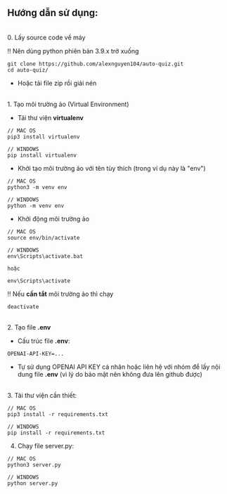 Hướng dẫn sử dụng:
-----
<br/>
0. Lấy source code về máy

‼ Nên dùng python phiên bản 3.9.x trở xuống

```
git clone https://github.com/alexnguyen104/auto-quiz.git
cd auto-quiz/
```
- Hoặc tải file zip rồi giải nén
<br/>
1. Tạo môi trường ảo (Virtual Environment)

- Tải thư viện <b>virtualenv</b>

```
// MAC OS
pip3 install virtualenv

// WINDOWS
pip install virtualenv
```

- Khởi tạo môi trường ảo với tên tùy thích (trong ví dụ này là "env")
```
// MAC OS
python3 -m venv env

// WINDOWS
python -m venv env
```
- Khởi động môi trường ảo
```
// MAC OS
source env/bin/activate

// WINDOWS
env\Scripts\activate.bat

hoặc

env\Scripts\activate
```
‼ Nếu <b>cần tắt</b> môi trường ảo thì chạy
```
deactivate
```
<br/>
2. Tạo file <b>.env</b>

- Cấu trúc file <b>.env</b>:
```
OPENAI-API-KEY=...
```
- Tự sử dụng OPENAI API KEY cá nhân hoặc liên hệ với nhóm để lấy nội dung file <b>.env</b> (vì lý do bảo mật nên không đưa lên github được)

<br/>
3. Tải thư viện cần thiết:

```
// MAC OS
pip3 install -r requirements.txt

// WINDOWS
pip install -r requirements.txt
```

4. Chạy file server.py:
```
// MAC OS
python3 server.py

// WINDOWS
python server.py
```